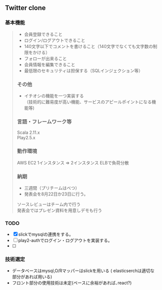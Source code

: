 ## Twitter clone ##
### 基本機能
> - 会員登録できること
> - ログイン/ログアウトできること
> - 140文字以下でコメントを書けること（140文字でなくても文字数の制限をかける）
> - フォローが出来ること
> - 会員情報を編集できること
> - 最低限のセキュリティは担保する（SQLインジェクション等）
> 
> ### その他
> - イチオシの機能を一つ実装する  
> （技術的に難易度が高い機能、サービスのアピールポイントになる機能等)  
> 
> ### 言語・フレームワーク等
> Scala 2.11.x  
> Play2.5.x  
> 
> ### 動作環境
> AWS EC2 1インスタンス => 2インスタンス ELBで負荷分散
> 
> ### 納期
> - 三週間（プリチームはべつ）
> - 発表会を8月22日か23日に行う。
> 
> ソースレビューはチーム内で行う  
> 発表会ではプレゼン資料を用意しデモも行う

### TODO ###
- [x] slickでmysqlの連携をする｡
- [ ] play2-authでログイン・ログアウトを実装する｡
- [ ] 

### 技術選定
- データベースはmysql,O/Rマッパーはslickを用いる ( elasticserchは適切な部分があれば用いる)
- フロント部分の使用技術は未定(ペースに余裕があれば､react?)

